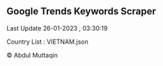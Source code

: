 

## Google Trends Keywords Scraper 
 
Last Update 26-01-2023 , 03:30:19

Country List :
VIETNAM.json



© Abdul Muttaqin 
